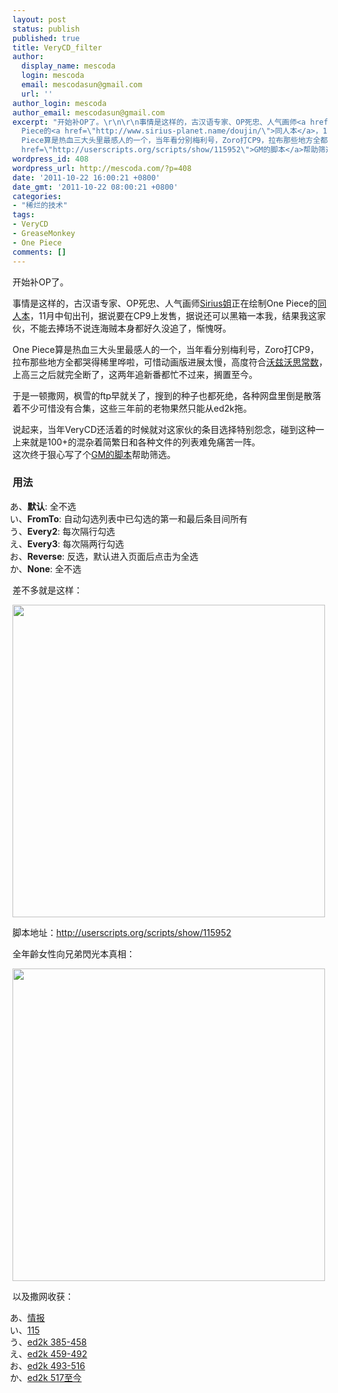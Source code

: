 ```yaml
---
layout: post
status: publish
published: true
title: VeryCD_filter
author:
  display_name: mescoda
  login: mescoda
  email: mescodasun@gmail.com
  url: ''
author_login: mescoda
author_email: mescodasun@gmail.com
excerpt: "开始补OP了。\r\n\r\n事情是这样的，古汉语专家、OP死忠、人气画师<a href=\"http://www.sirius-planet.name/\">Sirius姐</a>正在绘制One
  Piece的<a href=\"http://www.sirius-planet.name/doujin/\">同人本</a>，11月中旬出刊，据说要在CP9上发售，据说还可以黑箱一本我，结果我这家伙，不能去捧场不说连海贼本身都好久没追了，惭愧呀。\r\n\r\nOne
  Piece算是热血三大头里最感人的一个，当年看分别梅利号，Zoro打CP9，拉布那些地方全都哭得稀里哗啦，可惜动画版进展太慢，高度符合<a href=\"http://blog.est.im/archives/4259\">沃兹沃思常数</a>，上高三之后就完全断了，这两年追新番都忙不过来，搁置至今。\r\n\r\n于是一顿撒网，枫雪的ftp早就关了，搜到的种子也都死绝，各种网盘里倒是散落着不少可惜没有合集，这些三年前的老物果然只能从ed2k拖。\r\n\r\n说起来，当年VeryCD还活着的时候就对这家伙的条目选择特别怨念，碰到这种一上来就是100+的混杂着简繁日和各种文件的列表难免痛苦一阵。\r\n这次终于狠心写了个<a
  href=\"http://userscripts.org/scripts/show/115952\">GM的脚本</a>帮助筛选。\r\n\r\n"
wordpress_id: 408
wordpress_url: http://mescoda.com/?p=408
date: '2011-10-22 16:00:21 +0800'
date_gmt: '2011-10-22 08:00:21 +0800'
categories:
- "稀烂的技术"
tags:
- VeryCD
- GreaseMonkey
- One Piece
comments: []
---
```

<p>开始补OP了。</p>
<p>事情是这样的，古汉语专家、OP死忠、人气画师<a href="http://www.sirius-planet.name/">Sirius姐</a>正在绘制One Piece的<a href="http://www.sirius-planet.name/doujin/">同人本</a>，11月中旬出刊，据说要在CP9上发售，据说还可以黑箱一本我，结果我这家伙，不能去捧场不说连海贼本身都好久没追了，惭愧呀。</p>
<p>One Piece算是热血三大头里最感人的一个，当年看分别梅利号，Zoro打CP9，拉布那些地方全都哭得稀里哗啦，可惜动画版进展太慢，高度符合<a href="http://blog.est.im/archives/4259">沃兹沃思常数</a>，上高三之后就完全断了，这两年追新番都忙不过来，搁置至今。</p>
<p>于是一顿撒网，枫雪的ftp早就关了，搜到的种子也都死绝，各种网盘里倒是散落着不少可惜没有合集，这些三年前的老物果然只能从ed2k拖。</p>
<p>说起来，当年VeryCD还活着的时候就对这家伙的条目选择特别怨念，碰到这种一上来就是100+的混杂着简繁日和各种文件的列表难免痛苦一阵。<br />
这次终于狠心写了个<a href="http://userscripts.org/scripts/show/115952">GM的脚本</a>帮助筛选。</p>
<p><a id="more"></a><a id="more-408"></a></p>
<h3><a name="howto">用法</a></h3>
<ol style="list-style-type:hiragana;">
<li><strong>默认</strong>: 全不选</li>
<li><strong>FromTo</strong>: 自动勾选列表中已勾选的第一和最后条目间所有</li>
<li><strong>Every2</strong>: 每次隔行勾选</li>
<li><strong>Every3</strong>: 每次隔两行勾选</li>
<li><strong>Reverse</strong>: 反选，默认进入页面后点击为全选</li>
<li><strong>None</strong>: 全不选</li>
</ol>
<p>差不多就是这样：</p>
<p><a href="http://lh3.googleusercontent.com/-pZeMXtiCGhY/TqJvmwlNpVI/AAAAAAAAAP4/awNSUDtkKog/s500/2011-10-22%25252015%25252022%25252039.jpg" title=""><img src="http://lh3.googleusercontent.com/-pZeMXtiCGhY/TqJvmwlNpVI/AAAAAAAAAP4/awNSUDtkKog/s500/2011-10-22%25252015%25252022%25252039.jpg" width="500" height="" alt=""></a></p>
<p>脚本地址：<a href="http://userscripts.org/scripts/show/115952">http://userscripts.org/scripts/show/115952</a></p>
<p>全年齡女性向兄弟閃光本真相：</p>
<p><a href="http://lh5.googleusercontent.com/-UIPxe4G3Oy0/TqJvdjJ4H8I/AAAAAAAAAPw/UR_JzXbMYHo/s500/cover_post_s.jpg" title=""><img src="http://lh5.googleusercontent.com/-UIPxe4G3Oy0/TqJvdjJ4H8I/AAAAAAAAAPw/UR_JzXbMYHo/s500/cover_post_s.jpg" width="500" height="" alt=""></a></p>
<p>以及撒网收获：</p>
<ol style="list-style-type:hiragana;">
<li><a href="http://www.taoshenme.com/post/onepiece/">情报</a></li>
<li><a href="http://www.jjxxbb.com/forum.php?mod=viewthread&tid=1747">115</a></li>
<li><a href="http://www.verycd.com/topics/2756798/ ">ed2k 385-458</a></li>
<li><a href="http://www.verycd.com/topics/2834519/">ed2k 459-492</a></li>
<li><a href="http://www.verycd.com/topics/2888360/">ed2k 493-516</a></li>
<li><a href="http://www.verycd.com/topics/2905817/">ed2k 517至今</a></li>
</ol>
